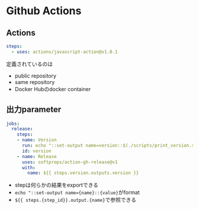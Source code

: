 # Github Actions

## Actions

```yaml
steps:
  - uses: actions/javascript-action@v1.0.1
```

定義されているのは
* public repository
* same repository
* Docker Hubのdocker container

## 出力parameter

```yaml
jobs:
  release:
    steps:
    - name: Version
      run: echo "::set-output name=version::$(./scripts/print_version.sh)"
      id: version
    - name: Release
      uses: softprops/action-gh-release@v1
      with:
        name: ${{ steps.version.outputs.version }}
```

* stepは何らかの結果をexportできる
* `echo "::set-output name={name}::{value}`がformat
* `${{ steps.{step_id}}.output.{name}`で参照できる
